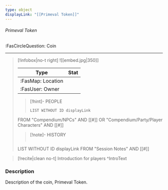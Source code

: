```yaml
---
type: object
displayLink: "[[Primeval Token]]"
---
```


###### Primeval Token
<span class="sub2">:FasCircleQuestion: Coin</span>
___

> [!infobox|no-t right]
> ![[embed.jpg|350]]
>
> | Type | Stat |
> | ---- | ---- |
> | :FasMap: Location | |
> | :FasUser: Owner | |
>
>>[!hint]- PEOPLE
>>```dataview
>>LIST WITHOUT ID displayLink
>FROM "Compendium/NPCs" AND [[#]] OR "Compendium/Party/Player Characters" AND [[#]]
>
>>[!note]- HISTORY
>>```dataview
>LIST WITHOUT ID displayLink
>FROM "Session Notes" AND [[#]]

> [!recite|clean no-t]
>	Introduction for players
>^IntroText

### Description
Description of the coin, Primeval Token.
